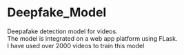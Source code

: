 # Deepfake_Model
Deepafake detection model for videos.
<br>
The model is integrated on a web app platform using FLask.
<br>
I have used over 2000 videos to train this model
